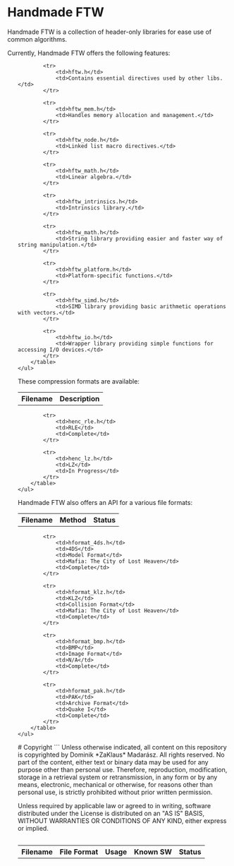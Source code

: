 # Handmade FTW 
<p>
Handmade FTW is a collection of header-only libraries for ease use of common algorithms.
</p>
<p>
	Currently, Handmade FTW offers the following features:
	<ul>
		<table>
			<tr>
				<th>Filename</th>
				<th>Description</th>
			</tr>
			
			<tr>
				<td>hftw.h</td>
				<td>Contains essential directives used by other libs.</td>
			</tr>
			
			<tr>
				<td>hftw_mem.h</td>
				<td>Handles memory allocation and management.</td>
			</tr>
			
			<tr>
				<td>hftw_node.h</td>
				<td>Linked list macro directives.</td>
			</tr>
			
			<tr>
				<td>hftw_math.h</td>
				<td>Linear algebra.</td>
			</tr>
			
			<tr>
				<td>hftw_intrinsics.h</td>
				<td>Intrinsics library.</td>
			</tr>
			
			<tr>
				<td>hftw_math.h</td>
				<td>String library providing easier and faster way of string manipulation.</td>
			</tr>
			
			<tr>
				<td>hftw_platform.h</td>
				<td>Platform-specific functions.</td>
			</tr>
			
			<tr>
				<td>hftw_simd.h</td>
				<td>SIMD library providing basic arithmetic operations with vectors.</td>
			</tr>
			
			<tr>
				<td>hftw_io.h</td>
				<td>Wrapper library providing simple functions for accessing I/O devices.</td>
			</tr>
		</table>
	</ul>
</p>

<p>
	These compression formats are available:
	<ul>
		<table>
			<tr>
				<th>Filename</th>
				<th>Method</th>
				<th>Status</th>
			</tr>

			<tr>
				<td>henc_rle.h</td>
				<td>RLE</td>
				<td>Complete</td>
			</tr>
			
			<tr>
				<td>henc_lz.h</td>
				<td>LZ</td>
				<td>In Progress</td>
			</tr>
		</table>
	</ul>
</p>

<p>
	Handmade FTW also offers an API for a various file formats:
	<ul>
		<table>
			<tr>
				<th>Filename</th>
				<th>File Format</th>
				<th>Usage</th>
				<th>Known SW</th>
				<th>Status</th>
			</tr>

			<tr>
				<td>hformat_4ds.h</td>
				<td>4DS</td>
				<td>Model Format</td>
				<td>Mafia: The City of Lost Heaven</td>
				<td>Complete</td>
			</tr>
						
			<tr>
				<td>hformat_klz.h</td>
				<td>KLZ</td>
				<td>Collision Format</td>
				<td>Mafia: The City of Lost Heaven</td>
				<td>Complete</td>
			</tr>
			
			<tr>
				<td>hformat_bmp.h</td>
				<td>BMP</td>
				<td>Image Format</td>
				<td>N/A</td>
				<td>Complete</td>
			</tr>
			
			<tr>
				<td>hformat_pak.h</td>
				<td>PAK</td>
				<td>Archive Format</td>
				<td>Quake I</td>
				<td>Complete</td>
			</tr>
		</table>
	</ul>
</p># Copyright
```
Unless otherwise indicated, all content on this repository 
is copyrighted by Dominik *ZaKlaus* Madarász. 
All rights reserved. No part of the content, either text or binary data 
may be used for any purpose other than personal use. 
Therefore, reproduction, modification, storage in a retrieval system or retransmission, 
in any form or by any means, electronic, mechanical or otherwise, 
for reasons other than personal use, 
is strictly prohibited without prior written permission.

Unless required by applicable law or agreed to in writing, software
distributed under the License is distributed on an "AS IS" BASIS,
WITHOUT WARRANTIES OR CONDITIONS OF ANY KIND, either express or implied.
```

